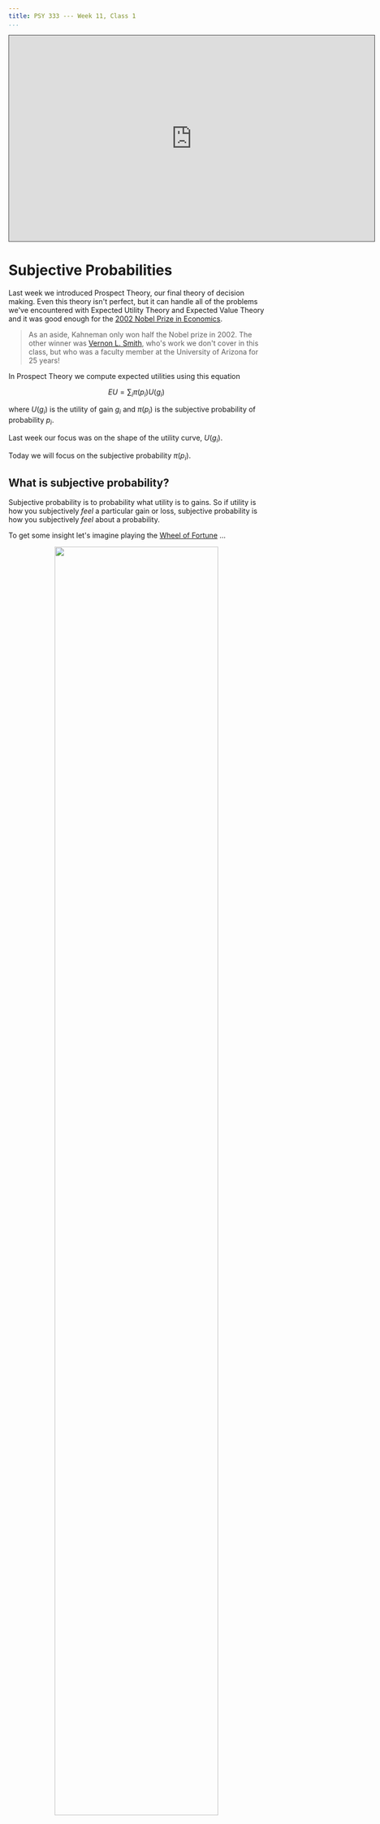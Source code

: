 ```yaml
---
title: PSY 333 --- Week 11, Class 1
...
```


<iframe src="https://arizona.hosted.panopto.com/Panopto/Pages/Embed.aspx?id=b6425891-121d-416f-8de7-ac3701191628&autoplay=false&offerviewer=true&showtitle=true&showbrand=false&start=0&interactivity=all" height="405" width="720" style="border: 1px solid #464646;" allowfullscreen allow="autoplay"></iframe>

# Subjective Probabilities

Last week we introduced Prospect Theory, our final theory of decision making.  Even this theory isn't perfect, but it can handle all of the problems we've encountered with Expected Utility Theory and Expected Value Theory and it was good enough for the [2002 Nobel Prize in Economics](https://www.nobelprize.org/prizes/economic-sciences/2002/kahneman/facts/).

> As an aside, Kahneman only won half the Nobel prize in 2002. The other winner was [Vernon L. Smith](https://en.wikipedia.org/wiki/Vernon_L._Smith), who's work we don't cover in this class, but who was a faculty member at the University of Arizona for 25 years!

In Prospect Theory we compute expected utilities using this equation

$$EU = \sum_i \pi(p_i) U(g_i)$$

where $U(g_i)$ is the utility of gain $g_i$ and $\pi(p_i)$ is the subjective probability of probability $p_i$.

Last week our focus was on the shape of  the utility curve, $U(g_i)$.

Today we will focus on the subjective probability $\pi(p_i)$.

## What is subjective probability?

Subjective probability is to probability what utility is to gains.  So if utility is how you subjectively _feel_ a particular gain or loss, subjective probability is how you subjectively _feel_ about a probability.

To get some insight let's imagine playing the [Wheel of Fortune](https://en.wikipedia.org/wiki/Wheel_of_Fortune_(American_game_show)) ...

<div style="text-align:center">
<img src="Week_11a_2.png"
     alt=""
     width=80%
      />
</div>

In this game you spin a wheel that has different outcomes on it.  In the show these outcomes can be different amounts of money, special prizes, lose a turn, and BANKRUPT, where you lose all your money.

To keep things simple we will consider a wheel with just 8 outcomes that are either $100 or BANKRUPT --- not much of a TV show, but better for our purposes ...

<div style="text-align:center">
<img src="Week_11a_3.png"
     alt=""
     width=50%
      />
</div>


Now let's imagine changing this wheel, by removing the BANKRUPT and thinking about how this change makes you _feel_.  So, our initial wheel with one BANKRUPT out of 8 now has no chance of losing ...
<div style="text-align:center">
<img src="Week_11a_4.png"
     alt=""
     width=80%
      />
</div>
If you're like me, this change feels really good and actually quite big.  I've gone from having some change of losing (12.5% chance to be precise) to having no chance of losing --- that's great!

Now let's imagine the same 12.5% reduction in probability of losing, but starting from a wheel with 4 BANKRUPTs ...


<div style="text-align:center">
<img src="Week_11a_6.png"
     alt=""
     width=80%
      />
</div>
If you are like me, this change feels smaller than the first wheel.  In both cases I have a pretty high chance of losing.  However, the change in probability is _exactly the same_ (12.5%).  The subjective feeling of that 12.5% is different in the two cases.

Finally, let's imagine starting from an all BANKRUPT wheel ...
<div style="text-align:center">
<img src="Week_11a_7.png"
     alt=""
     width=80%
      />
</div>
This also feels like a large change in probability, I've gone from being guaranteed to go BANKRUPT to having at least some chance of getting $100.  Again the _actual_ change in probability is still the same.

## Deriving the shape of subjective probability curve

These three "data" points are enough to generate the shape of the subjective probability curve.  Let's see how ...

First, before we can do any sketching of shape, we need to think about what quantities are going on the axes of our plot.  It isn't gain and Utility this time.  Instead if we are plotting the subjective probability ($\pi(p_i)$) as a function of actual probability ($p_i$), we need $p_i$ on the x-axis and $\pi(p_i)$ on the y-axis.

<div style="text-align:center">
<img src="Week_11a_fig3.png"
     alt=""
     width=80%
      />
</div>

Next, let's make some assumptions about the subjective probability of 0 and 1. If I tell you that the probability of something happening is either 0 or 1 then we are talking about _certainty_ --- these things will definitely not happen or definitely will happen.  People are pretty good at understaning what definitely means, so let's assume that the subjective probability of 0 is 0 and the subjective probability of 1 is 1. We can write this mathematically as

$$\pi(p_i = 0) = 0 \quad\mbox{ and } \quad \pi(p_i = 1) = 1$$

In addition, we can add two points to the plot ...

<div style="text-align:center">
<img src="Week_11a_fig4.png"
     alt=""
     width=80%
      />
</div>

Now let's consider the first wheel.  In this case a change from actual probability 12.5% ($p_i = 0.125$) to actual probability 0% ($p_i = 0$) felt big.  So let's make the subjective probability of 12.5% bigger than 12.5%.  Let's make it 21%, so

$$\pi(p_i = 0.125) = 0.21$$

and add this point to the plot ...

<div style="text-align:center">
<img src="Week_11a_fig5.png"
     alt=""
     width=80%
      />
</div>

Now let's consider the second wheel.  In this case the 12.5% change in actual probability from 50% to 37.5% felt small.  This means that the subjective probability of 50% and 37.5% should be close together.

In addition, we know that the subjective probability of 37.5% should be higher than the subjective probability of 12.5% from the last wheel.

I'm going to capture these two feature by saying

  1. the subjective probability of 37.5% is 0.35,   $\pi(p_i = 0.375) = 0.35$
     - higher than the subjective probability of 12.5%
  2. and the subjective probability of 50% is 0.42,  $\pi(p_i = 0.5) = 0.42$
     - small change in subjective probability from 37.5% to 50%

> _Note that the numbers here are for illustrative purposes only, when you sketch the subjective probability curve for the assignments you don't need specific numbers, **it's the shape the matters**_

Putting these points on the curve I get ...

<div style="text-align:center">
<img src="Week_11a_fig6.png"
     alt=""
     width=80%
      />
</div>

For the third wheel the change in probability from 100% to 87.5% felt big again so we need a large change in subjective probability on the right hand side of the plot.  In addition, we know that the subjective probability of 87.5% must be higher than the subjective probability of 50%.  Remember also that we assumed the subjective probability of 100% is just 1, so we only need to add a point for the subjective probability of 87.5%.  I will assume this is 0.67 ...

$$\pi(p_i = 0.875) = 0.67$$

Adding this point to the plot I get ...

<div style="text-align:center">
<img src="Week_11a_fig7.png"
     alt=""
     width=80%
      />
</div>

Let's get the overall shape of the subjective probability curve by connecting all of these points with a smooth line ...

<div style="text-align:center">
<img src="Week_11a_fig8.png"
     alt=""
     width=80%
      />
</div>

Finally, I'm going to add one more line to the plot.  This is the line $x = y$.  This line represents what the subjective probability _would_ be, if people we perfect at probabilities.

<div style="text-align:center">
<img src="Week_11a_fig9.png"
     alt=""
     width=80%
      />
</div>

This last line allows us to see the **two key features of the subjective probability curve**.

Feature 1: People tend to overweight small probabilities.  That is the subjective probability of small probabilities is _higher_ than the true Probability

$$\pi(p_i) > p_i \quad \mbox{for small } p_i$$

Feature 2: People tend to underweight large Probabilities

$$\pi(p_i) < p_i \quad \mbox{for large } p_i$$

On the plot, these two features can be added like this ...

<div style="text-align:center">
<img src="Week_11a_fig10.png"
     alt=""
     width=80%
      />
</div>

This is the shape of the subjective probability curve for Prospect Theory.

### Reference points in the subjective probability curve

Note that, just as we could understand much of the shape of the Utility curve in terms of reference points.  We can also understand the shape of the Subjective Probability curve in terms of reference points.

In particular, the two reference points in this curve are at probability 0 and probability 1.  Note that as we move away from either of these points, the curve gets less steep.  Exactly like it did for the _one_ reference point (gain = 0) for the Utility curve.

## The two curves for Prospect Theory

Along with the Utility Curve, it forms the basis of the theory.

<div style="text-align:center">
<img src="Week_11a_12.png"
     alt=""
     width=45%
      />
<img src="Week_11a_13.png"
     alt=""
     width=45%
      />
</div>
Finally, and this is entirely optional, if you are a math junky the equation people often use for subjective probability is

$$\pi(p) = \frac{p^\gamma}{(p^\gamma + (1-p)^\gamma)^{1/\gamma}}$$

where $\gamma$ is a number between 0.5 and 1.
